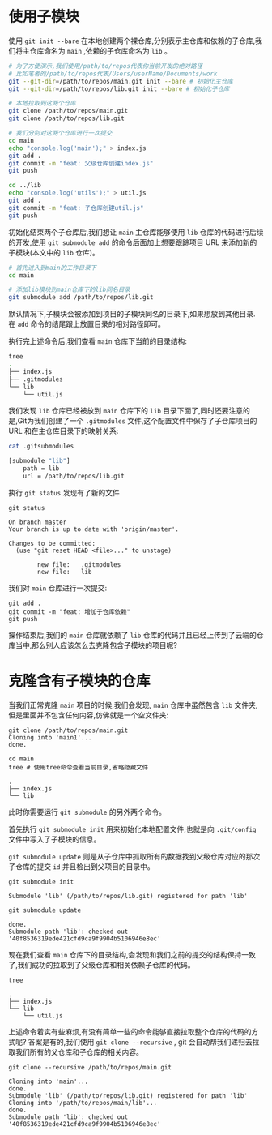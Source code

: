 # 使用子模块

使用 `git init --bare` 在本地创建两个裸仓库,分别表示主仓库和依赖的子仓库,我们将主仓库命名为 `main` ,依赖的子仓库命名为 `lib` 。

```sh
# 为了方便演示,我们使用/path/to/repos代表你当前开发的绝对路径
# 比如笔者的/path/to/repos代表/Users/userName/Documents/work
git --git-dir=/path/to/repos/main.git init --bare # 初始化主仓库
git --git-dir=/path/to/repos/lib.git init --bare # 初始化子仓库

# 本地拉取到这两个仓库
git clone /path/to/repos/main.git
git clone /path/to/repos/lib.git

# 我们分别对这两个仓库进行一次提交
cd main
echo "console.log('main');" > index.js
git add .
git commit -m "feat: 父级仓库创建index.js"
git push

cd ../lib
echo "console.log('utils');" > util.js
git add .
git commit -m "feat: 子仓库创建util.js"
git push
```

初始化结束两个子仓库后,我们想让 `main` 主仓库能够使用 `lib` 仓库的代码进行后续的开发,使用 `git submodule add` 的命令后面加上想要跟踪项目 URL 来添加新的子模块(本文中的 `lib` 仓库)。

```sh
# 首先进入到main的工作目录下
cd main

# 添加lib模块到main仓库下的lib同名目录
git submodule add /path/to/repos/lib.git
```

默认情况下,子模块会被添加到项目的子模块同名的目录下,如果想放到其他目录. 在 `add` 命令的结尾跟上放置目录的相对路径即可。

执行完上述命令后,我们查看 `main` 仓库下当前的目录结构:

```sh
tree
.
├── index.js
├── .gitmodules
└── lib
    └── util.js
```

我们发现 `lib` 仓库已经被放到 `main` 仓库下的 `lib` 目录下面了,同时还要注意的是,Git为我们创建了一个 `.gitmodules` 文件,这个配置文件中保存了子仓库项目的 URL 和在主仓库目录下的映射关系:

```sh
cat .gitsubmodules

[submodule "lib"]
    path = lib
    url = /path/to/repos/lib.git
```

执行 `git status` 发现有了新的文件

```
git status

On branch master
Your branch is up to date with 'origin/master'.

Changes to be committed:
  (use "git reset HEAD <file>..." to unstage)

        new file:   .gitmodules
        new file:   lib
```

我们对 `main` 仓库进行一次提交:

```
git add .
git commit -m "feat: 增加子仓库依赖"
git push
```

操作结束后,我们的 `main` 仓库就依赖了 `lib` 仓库的代码并且已经上传到了云端的仓库当中,那么别人应该怎么去克隆包含子模块的项目呢?

# 克隆含有子模块的仓库

当我们正常克隆 `main` 项目的时候,我们会发现, `main` 仓库中虽然包含 `lib` 文件夹,但是里面并不包含任何内容,仿佛就是一个空文件夹:

```
git clone /path/to/repos/main.git
Cloning into 'main1'...
done.

cd main
tree # 使用tree命令查看当前目录,省略隐藏文件

.
├── index.js
└── lib
```

此时你需要运行 `git submodule` 的另外两个命令。

首先执行 `git submodule init` 用来初始化本地配置文件,也就是向 `.git/config` 文件中写入了子模块的信息。

 `git submodule update` 则是从子仓库中抓取所有的数据找到父级仓库对应的那次子仓库的提交 `id` 并且检出到父项目的目录中。

```
git submodule init 

Submodule 'lib' (/path/to/repos/lib.git) registered for path 'lib'

git submodule update

done.
Submodule path 'lib': checked out '40f8536319ede421cfd9ca9f9904b5106946e8ec'
```

现在我们查看 `main` 仓库下的目录结构,会发现和我们之前的提交的结构保持一致了,我们成功的拉取到了父级仓库和相关依赖子仓库的代码。

```
tree

.
├── index.js
└── lib
    └── util.js
```

上述命令着实有些麻烦,有没有简单一些的命令能够直接拉取整个仓库的代码的方式呢? 答案是有的,我们使用 `git clone --recursive` , git 会自动帮我们递归去拉取我们所有的父仓库和子仓库的相关内容。

```
git clone --recursive /path/to/repos/main.git

Cloning into 'main'...
done.
Submodule 'lib' (/path/to/repos/lib.git) registered for path 'lib'
Cloning into '/path/to/repos/main/lib'...
done.
Submodule path 'lib': checked out '40f8536319ede421cfd9ca9f9904b5106946e8ec'
```

